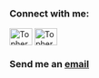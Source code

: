 <h3 align="left">Connect with me:</h3>
<p align="left">
  <a href="https://github.com/TopherNeil" target="_blank"><img align="center" src="https://raw.githubusercontent.com/rahuldkjain/github-profile-readme-generator/e0c08558d85cb4365c3a865fde306916e58c542e/src/images/icons/Social/github.svg" alt="TopherNeil" height="30" width="40" /></a>
  <a href="https://linkedin.com/in/christopher-neil-gomez" target="_blank"><img align="center" src="https://raw.githubusercontent.com/rahuldkjain/github-profile-readme-generator/master/src/images/icons/Social/linked-in-alt.svg" alt="TopherNeil" height="30" width="40" /></a>
</p>
<h3>
  
Send me an [email](mailto:gomez.cneil@gmail.com)  

</h3>

